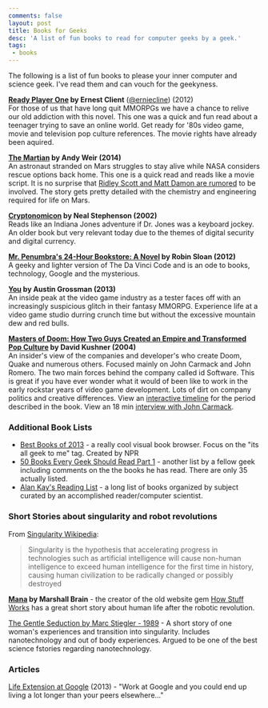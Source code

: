 ```yaml
---
comments: false
layout: post
title: Books for Geeks
desc: 'A list of fun books to read for computer geeks by a geek.'
tags:
 - books
---
```


The following is a list of fun books to please your inner computer and science geek. I've read them and can vouch for the geekyness.


**[Ready Player One][6] by Ernest Client** ([@erniecline](https://twitter.com/erniecline)) (2012)<br>
For those of us that have long quit MMORPGs we have a chance to relive our old addiction with this novel. This one was a quick and fun read about a teenager trying to save an online world. Get ready for '80s video game, movie and television pop culture references. The movie rights have already been aquired.


**[The Martian][1] by Andy Weir (2014)**<br>
An astronaut stranded on Mars struggles to stay alive while NASA considers rescue options back home. This one is a quick read and reads like a movie script. It is no surprise that [Ridley Scott and Matt Damon are rumored](http://www.hollywoodreporter.com/heat-vision/ridley-scott-direct-matt-damon-703887) to be involved. The story gets pretty detailed with the chemistry and engineering required for life on Mars.

**[Cryptonomicon][2] by Neal Stephenson (2002)**<br>
Reads like an Indiana Jones adventure if Dr. Jones was a keyboard jockey. An older book but very relevant today due to the themes of digital security and digital currency.

**[Mr. Penumbra's 24-Hour Bookstore: A Novel][3] by Robin Sloan (2012)**<br>
A geeky and lighter version of The Da Vinci Code and is an ode to books, technology, Google and the mysterious.


**[You][4] by Austin Grossman (2013)**<br>
An inside peak at the video game industry as a tester faces off with an increasingly suspicious glitch in their fantasy MMORPG. Experience life at a video game studio durring crunch time but without the excessive mountain dew and red bulls.

**[Masters of Doom: How Two Guys Created an Empire and Transformed Pop Culture][5] by David Kushner (2004)**<br>
An insider's view of the companies and developer's who create Doom, Quake and numerous others. Focused mainly on John Carmack and John Romero. The two main forces behind the company called id Software. This is great if you have ever wonder what it would of been like to work in the early rockstar years of video game development. Lots of dirt on company politics and creative differences. View an <a href="http://www.jokecamp.com/doom">interactive timeline</a> for the period described in the book. View an 18 min <a href="http://youtu.be/NYa8kirsUfg">interview with John Carmack</a>.

### Additional Book Lists
- [Best Books of 2013](http://apps.npr.org/best-books-2013/#/tag/its-all-geek-to-me "Best Books of 2013 by NPR") - a really cool visual book browser. Focus on the "its all geek to me" tag. Created by NPR
- [50 Books Every Geek Should Read Part 1](http://www.amazon.com/Books-Every-Geek-Should-Read/lm/RNB6EQAZW3MSX/?_encoding=UTF8&amp;camp=1789&amp;creative=390957&amp;linkCode=ur2&amp;tag=jokecamp-20) - another list by a fellow geek including comments on the the books he has read. There are only 35 actually listed.
- [Alan Kay's Reading List](http://c2.com/cgi/wiki?AlanKaysReadingList) - a long list of books organized by subject curated by an accomplished reader/computer scientist.

### Short Stories about singularity and robot revolutions

From [Singularity Wikipedia](http://en.wikipedia.org/wiki/Technological_singularity):

> Singularity is the hypothesis that accelerating progress in technologies such as artificial intelligence will cause non-human intelligence to exceed human intelligence for the first time in history, causing human civilization to be radically changed or possibly destroyed

**[Mana](http://marshallbrain.com/manna1.htm) by Marshall Brain** - the creator of the old website gem [How Stuff Works](http://www.howstuffworks.com/) has a great short story about human life after the robotic revolution.

[The Gentle Seduction by Marc Stiegler - 1989](http://www.skyhunter.com/marcs/GentleSeduction.html) - A short story of one woman's experiences and transition into singularity. Includes nanotechnology and out of body experiences. Argued to be one of the best science fstories regarding nanotechnology.

### Articles

[Life Extension at Google](http://www.zdnet.com/google-exec-hints-at-ultimate-recruitment-perk-for-top-engineers-life-extension-7000018216/) (2013) - "Work at Google and you could end up living a lot longer than your peers elsewhere..."


[1]: http://www.amazon.com/gp/product/B00EMXBDMA/ref=as_li_tl?ie=UTF8&camp=1789&creative=390957&creativeASIN=B00EMXBDMA&linkCode=as2&tag=jokecamp-20&linkId=7IRGJBD2LF73UZCF
[2]: http://www.amazon.com/gp/product/0060512806/ref=as_li_ss_tl?ie=UTF8&amp;camp=1789&amp;creative=390957&amp;creativeASIN=0060512806&amp;linkCode=as2&amp;tag=jokecamp-20

[3]: http://www.amazon.com/gp/product/B008FPOIT6/ref=as_li_ss_tl?ie=UTF8&amp;camp=1789&amp;creative=390957&amp;creativeASIN=B008FPOIT6&amp;linkCode=as2&amp;tag=jokecamp-20

[4]: http://www.amazon.com/gp/product/0316198536/ref=as_li_ss_tl?ie=UTF8&amp;camp=1789&amp;creative=390957&amp;creativeASIN=0316198536&amp;linkCode=as2&amp;tag=jokecamp-20

[5]: http://www.amazon.com/gp/product/0812972155?ie=UTF8&amp;camp=213733&amp;creative=393185&amp;creativeASIN=0812972155&amp;linkCode=shr&amp;tag=jokecamp-20&amp;qid=1384718277&amp;sr=1-1

[6]:ttp://www.amazon.com/gp/product/B004J4WKUQ/ref=as_li_tl?ie=UTF8&camp=1789&creative=390957&creativeASIN=B004J4WKUQ&linkCode=as2&tag=jokecamp-20&linkId=7SVJYT25NBJAUOLK
